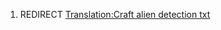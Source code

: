 1.  REDIRECT [Translation:Craft alien detection
    txt](Translation:Craft_alien_detection_txt "wikilink")